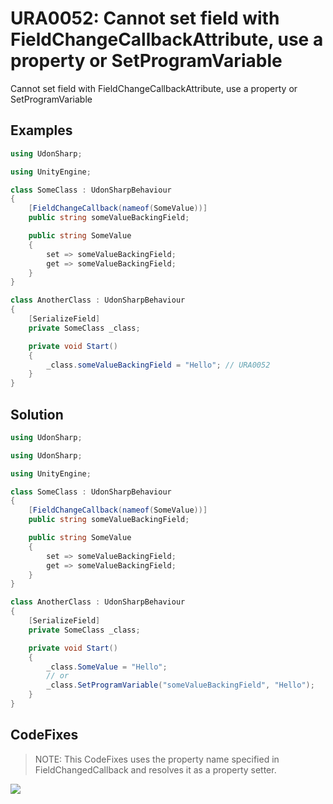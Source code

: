 # URA0052: Cannot set field with FieldChangeCallbackAttribute, use a property or SetProgramVariable

Cannot set field with FieldChangeCallbackAttribute, use a property or SetProgramVariable

## Examples

```csharp
using UdonSharp;

using UnityEngine;

class SomeClass : UdonSharpBehaviour
{
    [FieldChangeCallback(nameof(SomeValue))]
    public string someValueBackingField;

    public string SomeValue
    {
        set => someValueBackingField;
        get => someValueBackingField;
    }
}

class AnotherClass : UdonSharpBehaviour
{
    [SerializeField]
    private SomeClass _class;

    private void Start()
    {
        _class.someValueBackingField = "Hello"; // URA0052
    }
}
```

## Solution

```csharp
using UdonSharp;

using UdonSharp;

using UnityEngine;

class SomeClass : UdonSharpBehaviour
{
    [FieldChangeCallback(nameof(SomeValue))]
    public string someValueBackingField;

    public string SomeValue
    {
        set => someValueBackingField;
        get => someValueBackingField;
    }
}

class AnotherClass : UdonSharpBehaviour
{
    [SerializeField]
    private SomeClass _class;

    private void Start()
    {
        _class.SomeValue = "Hello";
        // or
        _class.SetProgramVariable("someValueBackingField", "Hello");
    }
}

```

## CodeFixes

> NOTE: This CodeFixes uses the property name specified in FieldChangedCallback and resolves it as a property setter.

![](https://user-images.githubusercontent.com/10832834/125599292-0ffbac42-a974-450a-abc7-41610adb4ae2.gif)

